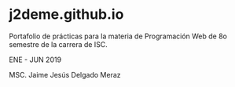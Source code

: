 # j2deme.github.io
Portafolio de prácticas para la materia de Programación Web de 8o semestre de la carrera de ISC.

ENE - JUN 2019

MSC. Jaime Jesús Delgado Meraz